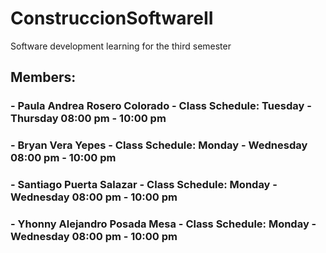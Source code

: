 # ConstruccionSoftwareII
Software development learning for the third semester

## Members:
### - Paula Andrea Rosero Colorado - Class Schedule: Tuesday - Thursday 08:00 pm - 10:00 pm
### - Bryan Vera Yepes - Class Schedule: Monday - Wednesday 08:00 pm - 10:00 pm
### - Santiago Puerta Salazar - Class Schedule: Monday - Wednesday 08:00 pm - 10:00 pm
### - Yhonny Alejandro Posada Mesa - Class Schedule: Monday - Wednesday 08:00 pm - 10:00 pm
